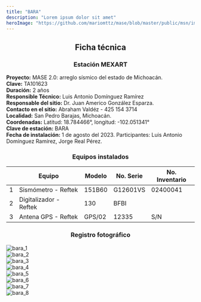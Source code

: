 ```yaml
---
title: "BARA"
description: "Lorem ipsum dolor sit amet"
heroImage: "https://github.com/mariomttz/mase/blob/master/public/msn/images/blog/bara/bara_3.jpg?raw=true"
---
```


<div align="center">

## Ficha técnica

### Estación MEXART

</div>

**Proyecto:** MASE 2.0: arreglo sísmico del estado de Michoacán.  
**Clave:** TA101623  
**Duración:** 2 años  
**Responsible Técnico:** Luis Antonio Domínguez Ramírez  
**Responsable del sitio:** Dr. Juan Americo González Esparza.  
**Contacto en el sitio:** Abraham Valdéz - 425 154 3714  
**Localidad:** San Pedro Barajas, Michoacán.  
**Coordenadas:** Latitud: 18.784466°, longitud: -102.051341°  
**Clave de estación:** BARA  
**Fecha de instalación:** 1 de agosto del 2023. Participantes: Luis Antonio Domínguez Ramírez, Jorge Real Pérez.

<div align="center">

### Equipos instalados

</div>

|     | Equipo                 | Modelo | No. Serie | No. Inventario |
| --- | ---------------------- | ------ | --------- | -------------- |
| 1   | Sismómetro - Reftek    | 151B60 | G12601VS  | 02400041       |
| 2   | Digitalizador - Reftek | 130    | BFBI      |                |
| 3   | Antena GPS - Reftek    | GPS/02 | 12335     | S/N            |

<div align="center">

### Registro fotográfico

</div>

![bara_1](https://github.com/mariomttz/mase/blob/master/public/msn/images/blog/bara/bara_1.jpg?raw=true)  
![bara_2](https://github.com/mariomttz/mase/blob/master/public/msn/images/blog/bara/bara_2.jpg?raw=true)  
![bara_3](https://github.com/mariomttz/mase/blob/master/public/msn/images/blog/bara/bara_3.jpg?raw=true)  
![bara_4](https://github.com/mariomttz/mase/blob/master/public/msn/images/blog/bara/bara_4.jpg?raw=true)  
![bara_5](https://github.com/mariomttz/mase/blob/master/public/msn/images/blog/bara/bara_5.jpg?raw=true)  
![bara_6](https://github.com/mariomttz/mase/blob/master/public/msn/images/blog/bara/bara_6.jpg?raw=true)  
![bara_7](https://github.com/mariomttz/mase/blob/master/public/msn/images/blog/bara/bara_7.jpg?raw=true)  
![bara_8](https://github.com/mariomttz/mase/blob/master/public/msn/images/blog/bara/bara_8.jpg?raw=true)
